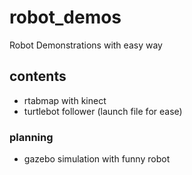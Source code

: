 # robot_demos
Robot Demonstrations with easy way

## contents

* rtabmap with kinect 
* turtlebot follower (launch file for ease)

### planning
* gazebo simulation with funny robot
